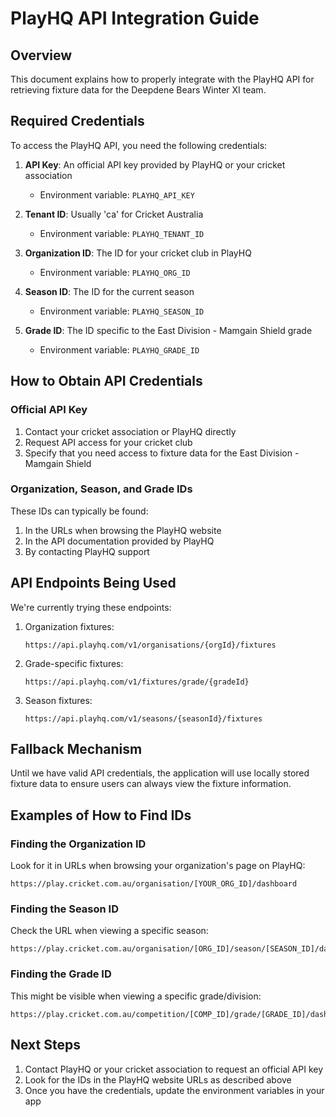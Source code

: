 # PlayHQ API Integration Guide

## Overview
This document explains how to properly integrate with the PlayHQ API for retrieving fixture data for the Deepdene Bears Winter XI team.

## Required Credentials
To access the PlayHQ API, you need the following credentials:

1. **API Key**: An official API key provided by PlayHQ or your cricket association
   - Environment variable: `PLAYHQ_API_KEY`

2. **Tenant ID**: Usually 'ca' for Cricket Australia
   - Environment variable: `PLAYHQ_TENANT_ID`

3. **Organization ID**: The ID for your cricket club in PlayHQ
   - Environment variable: `PLAYHQ_ORG_ID`

4. **Season ID**: The ID for the current season
   - Environment variable: `PLAYHQ_SEASON_ID`

5. **Grade ID**: The ID specific to the East Division - Mamgain Shield grade
   - Environment variable: `PLAYHQ_GRADE_ID`

## How to Obtain API Credentials

### Official API Key
1. Contact your cricket association or PlayHQ directly
2. Request API access for your cricket club
3. Specify that you need access to fixture data for the East Division - Mamgain Shield

### Organization, Season, and Grade IDs
These IDs can typically be found:
1. In the URLs when browsing the PlayHQ website
2. In the API documentation provided by PlayHQ
3. By contacting PlayHQ support

## API Endpoints Being Used
We're currently trying these endpoints:

1. Organization fixtures:
   ```
   https://api.playhq.com/v1/organisations/{orgId}/fixtures
   ```

2. Grade-specific fixtures:
   ```
   https://api.playhq.com/v1/fixtures/grade/{gradeId}
   ```

3. Season fixtures:
   ```
   https://api.playhq.com/v1/seasons/{seasonId}/fixtures
   ```

## Fallback Mechanism
Until we have valid API credentials, the application will use locally stored fixture data to ensure users can always view the fixture information.

## Examples of How to Find IDs

### Finding the Organization ID
Look for it in URLs when browsing your organization's page on PlayHQ:
```
https://play.cricket.com.au/organisation/[YOUR_ORG_ID]/dashboard
```

### Finding the Season ID
Check the URL when viewing a specific season:
```
https://play.cricket.com.au/organisation/[ORG_ID]/season/[SEASON_ID]/dashboard
```

### Finding the Grade ID
This might be visible when viewing a specific grade/division:
```
https://play.cricket.com.au/competition/[COMP_ID]/grade/[GRADE_ID]/dashboard
```

## Next Steps
1. Contact PlayHQ or your cricket association to request an official API key
2. Look for the IDs in the PlayHQ website URLs as described above
3. Once you have the credentials, update the environment variables in your app